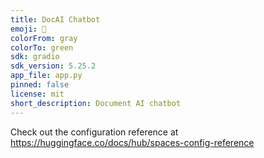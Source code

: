 ```yaml
---
title: DocAI Chatbot
emoji: 🏢
colorFrom: gray
colorTo: green
sdk: gradio
sdk_version: 5.25.2
app_file: app.py
pinned: false
license: mit
short_description: Document AI chatbot
---
```


Check out the configuration reference at https://huggingface.co/docs/hub/spaces-config-reference
